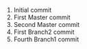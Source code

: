 1. Initial commit
2. First Master commit
3. Second Master commit
4. First Branch2 commit
5. Fourth Branch1 commit
